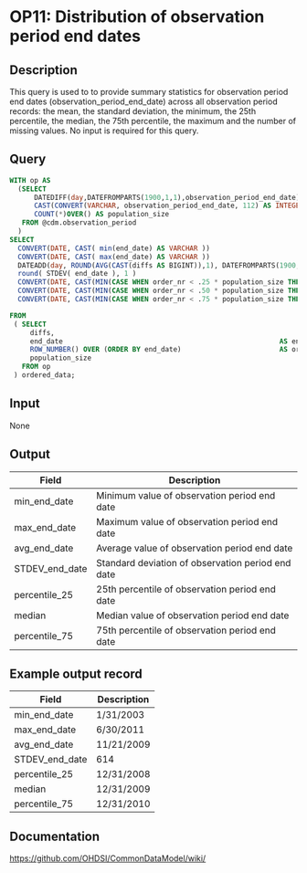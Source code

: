 <!---
Group:observation period
Name:OP11 Distribution of observation period end dates
Author:Patrick Ryan
CDM Version: 5.3
-->

# OP11: Distribution of observation period end dates

## Description
This query is used to to provide summary statistics for observation period end dates (observation_period_end_date) across all observation period records: the mean, the standard deviation, the minimum, the 25th percentile, the median, the 75th percentile, the maximum and the number of missing values. No input is required for this query.

## Query
```sql
WITH op AS
  (SELECT
      DATEDIFF(day,DATEFROMPARTS(1900,1,1),observation_period_end_date) diffs,
      CAST(CONVERT(VARCHAR, observation_period_end_date, 112) AS INTEGER) AS end_date,
	  COUNT(*)OVER() AS population_size
   FROM @cdm.observation_period
  )
SELECT
  CONVERT(DATE, CAST( min(end_date) AS VARCHAR ))                                                                    AS min_end_date,
  CONVERT(DATE, CAST( max(end_date) AS VARCHAR ))                                                                    AS max_end_date,
  DATEADD(day, ROUND(AVG(CAST(diffs AS BIGINT)),1), DATEFROMPARTS(1900,1,1)) AS avg_end_date,
  round( STDEV( end_date ), 1 )                                                                                      AS STDEV_days ,
  CONVERT(DATE, CAST(MIN(CASE WHEN order_nr < .25 * population_size THEN 9999999999 ELSE end_date END) AS VARCHAR))  AS percentile_25,
  CONVERT(DATE, CAST(MIN(CASE WHEN order_nr < .50 * population_size THEN 9999999999 ELSE end_date END) AS VARCHAR))  AS median,
  CONVERT(DATE, CAST(MIN(CASE WHEN order_nr < .75 * population_size THEN 9999999999 ELSE end_date END) AS VARCHAR))  AS percentile_75

FROM
 ( SELECT
     diffs,
	 end_date                                                     AS end_date,
     ROW_NUMBER() OVER (ORDER BY end_date)                        AS order_nr,
     population_size
   FROM op
 ) ordered_data;
```

## Input

None

## Output

| Field |  Description |
| --- | --- |
| min_end_date |  Minimum value of observation period end date |
| max_end_date |  Maximum value of observation  period end date |
| avg_end_date |  Average value of observation period end date |
| STDEV_end_date |  Standard deviation of observation period end date |
| percentile_25 |  25th percentile of observation period end date |
| median |  Median value of observation period end date |
| percentile_75 |  75th percentile of observation period end date |

## Example output record

|  Field |  Description |
| --- | --- |
| min_end_date | 1/31/2003 |
| max_end_date |  6/30/2011 |
|  avg_end_date |  11/21/2009 |
|  STDEV_end_date |  614 |
|  percentile_25 |  12/31/2008 |
|  median |  12/31/2009 |
|  percentile_75 |  12/31/2010 |

## Documentation
https://github.com/OHDSI/CommonDataModel/wiki/
